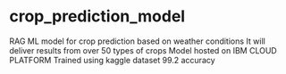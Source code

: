 # crop_prediction_model
RAG ML model for crop prediction based on weather conditions
It will deliver results from over 50 types of crops
Model hosted on IBM CLOUD PLATFORM
Trained using kaggle dataset
99.2 accuracy
